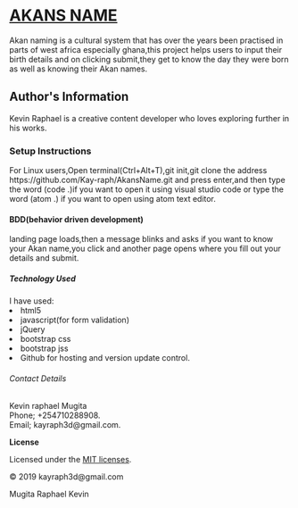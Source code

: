 <h1><b><u>AKANS NAME</b></u></h1>
<p>Akan naming is a cultural system that has over the years been practised in parts of west africa especially ghana,this project helps users to input their birth details and on clicking submit,they get to know the day they were born as well as knowing their Akan names.</p>
<h2>Author's Information</h2>
Kevin Raphael is a creative content developer who loves exploring further in his works.
<h3>Setup Instructions</h3>
For Linux users,Open terminal(Ctrl+Alt+T),git init,git clone the address https://github.com/Kay-raph/AkansName.git and press enter,and then type the word (code .)if you want to open it using visual studio code or type the word (atom .) if you want to open using atom text editor.
<h4>BDD(behavior driven development)</h4>
landing page loads,then a message blinks and asks if you want to know your Akan name,you click and  another page opens where you fill out your details and submit.
<h5>Technology Used</h5>
I have used:<li>html5</li><li>javascript(for form validation)</li><li>jQuery</li><li>bootstrap css</li><li>bootstrap jss</li><li>Github for hosting and version update control.</li>
<h6>Contact Details</h6>
Kevin raphael Mugita<br>Phone; +254710288908.<br>Email; kayraph3d@gmail.com.<br>
<h7><b><p>License</p></b></h7>
Licensed under the <a href="https://github.com/Kay-raph/AkansNames/blob/master/LICENSE">MIT licenses</a>.
<p>&copy; 2019 kayraph3d@gmail.com<p> Mugita Raphael Kevin

